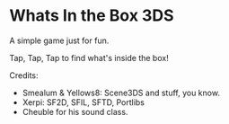# Whats In the Box 3DS

A simple game just for fun.

Tap, Tap, Tap to find what's inside the box!

Credits:

- Smealum & Yellows8: Scene3DS and stuff, you know.
- Xerpi: SF2D, SFIL, SFTD, Portlibs
- Cheuble for his sound class.
